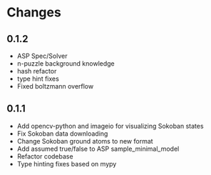 # Changes

## 0.1.2
* ASP Spec/Solver
* n-puzzle background knowledge
* hash refactor
* type hint fixes
* Fixed boltzmann overflow

## 0.1.1
* Add opencv-python and imageio for visualizing Sokoban states
* Fix Sokoban data downloading
* Change Sokoban ground atoms to new format
* Add assumed true/false to ASP sample_minimal_model
* Refactor codebase
* Type hinting fixes based on mypy